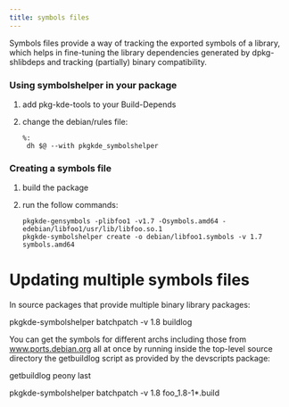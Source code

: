 ```yaml
---
title: symbols files
---
```


Symbols files provide a way of tracking the exported symbols of a library, which helps in fine-tuning the library dependencies generated by dpkg-shlibdeps and tracking (partially) binary compatibility.



### Using symbolshelper in your package

1. add pkg-kde-tools to your Build-Depends

2. change the debian/rules file:

   ```
   %:
   	dh $@ --with pkgkde_symbolshelper
   ```

### Creating a symbols file

1. build the package

2. run the follow commands:

   ```
   pkgkde-gensymbols -plibfoo1 -v1.7 -Osymbols.amd64 -edebian/libfoo1/usr/lib/libfoo.so.1
   pkgkde-symbolshelper create -o debian/libfoo1.symbols -v 1.7 symbols.amd64
   ```

   

# Updating multiple symbols files

In source packages that provide multiple binary library packages:

pkgkde-symbolshelper batchpatch -v 1.8 buildlog

You can get the symbols for different archs including those from www.ports.debian.org all at once by running inside the top-level source directory the getbuildlog script as provided by the devscripts package:

getbuildlog peony last

pkgkde-symbolshelper batchpatch -v 1.8 foo_1.8-1*.build